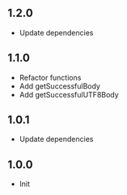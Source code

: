 ## 1.2.0

- Update dependencies

## 1.1.0

- Refactor functions
- Add getSuccessfulBody
- Add getSuccessfulUTF8Body

## 1.0.1

- Update dependencies

## 1.0.0

- Init
